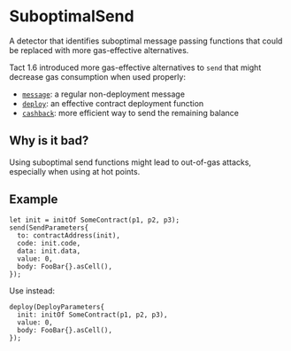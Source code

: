 # SuboptimalSend
A detector that identifies suboptimal message passing functions that could
be replaced with more gas-effective alternatives.

Tact 1.6 introduced more gas-effective alternatives to `send` that might
decrease gas consumption when used properly:
* [`message`](https://docs.tact-lang.org/ref/core-common/#message): a regular non-deployment message
* [`deploy`](https://docs.tact-lang.org/ref/core-common/#deploy): an effective contract deployment function
* [`cashback`](https://docs.tact-lang.org/ref/core-common/#cashback): more efficient way to send the remaining balance

## Why is it bad?
Using suboptimal send functions might lead to out-of-gas attacks, especially
when using at hot points.

## Example
```tact
let init = initOf SomeContract(p1, p2, p3);
send(SendParameters{
  to: contractAddress(init),
  code: init.code,
  data: init.data,
  value: 0,
  body: FooBar{}.asCell(),
});
```

Use instead:
```tact
deploy(DeployParameters{
  init: initOf SomeContract(p1, p2, p3),
  value: 0,
  body: FooBar{}.asCell(),
});
```
